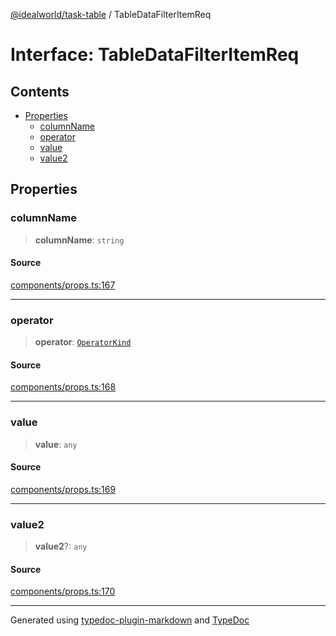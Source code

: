 [@idealworld/task-table](../exports.md) / TableDataFilterItemReq

# Interface: TableDataFilterItemReq

## Contents

- [Properties](TableDataFilterItemReq.md#properties)
  - [columnName](TableDataFilterItemReq.md#columnname)
  - [operator](TableDataFilterItemReq.md#operator)
  - [value](TableDataFilterItemReq.md#value)
  - [value2](TableDataFilterItemReq.md#value2)

## Properties

### columnName

> **columnName**: `string`

#### Source

[components/props.ts:167](https://github.com/ideal-world/task-table/blob/b775b5f/src/components/props.ts#L167)

***

### operator

> **operator**: [`OperatorKind`](../enumerations/OperatorKind.md)

#### Source

[components/props.ts:168](https://github.com/ideal-world/task-table/blob/b775b5f/src/components/props.ts#L168)

***

### value

> **value**: `any`

#### Source

[components/props.ts:169](https://github.com/ideal-world/task-table/blob/b775b5f/src/components/props.ts#L169)

***

### value2

> **value2**?: `any`

#### Source

[components/props.ts:170](https://github.com/ideal-world/task-table/blob/b775b5f/src/components/props.ts#L170)

***

Generated using [typedoc-plugin-markdown](https://www.npmjs.com/package/typedoc-plugin-markdown) and [TypeDoc](https://typedoc.org/)
